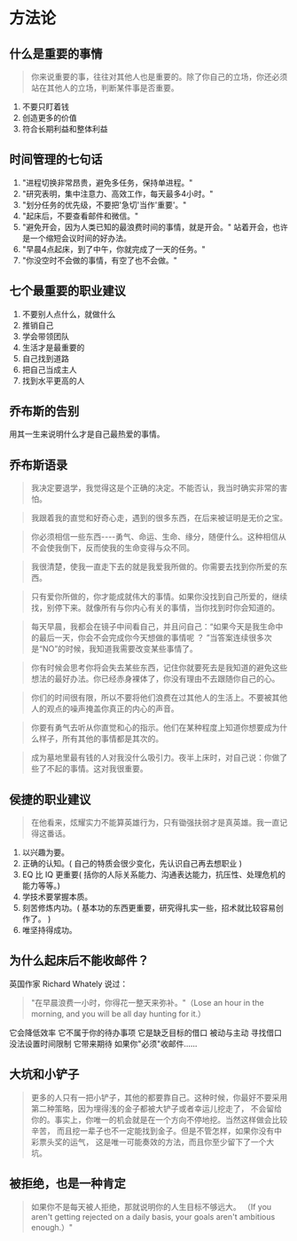 # 方法论

## 什么是重要的事情
> 你来说重要的事，往往对其他人也是重要的。除了你自己的立场，你还必须站在其他人的立场，判断某件事是否重要。

1. 不要只盯着钱
2. 创造更多的价值
3. 符合长期利益和整体利益


## 时间管理的七句话
1. "进程切换非常昂贵，避免多任务，保持单进程。"
2. "研究表明，集中注意力、高效工作，每天最多4小时。"
3. "划分任务的优先级，不要把'急切'当作'重要'。"
4. "起床后，不要查看邮件和微信。"
5. "避免开会，因为人类已知的最浪费时间的事情，就是开会。" 站着开会，也许是一个缩短会议时间的好办法。
6. "早晨4点起床，到了中午，你就完成了一天的任务。"
7. "你没空时不会做的事情，有空了也不会做。"


## 七个最重要的职业建议
1. 不要别人点什么，就做什么
2. 推销自己
3. 学会带领团队
4. 生活才是最重要的
5. 自己找到道路
6. 把自己当成主人
7. 找到水平更高的人


## 乔布斯的告别
用其一生来说明什么才是自己最热爱的事情。


## 乔布斯语录
> 我决定要退学，我觉得这是个正确的决定。不能否认，我当时确实非常的害怕。

> 我跟着我的直觉和好奇心走，遇到的很多东西，在后来被证明是无价之宝。

> 你必须相信一些东西----勇气、命运、生命、缘分，随便什么。这种相信从不会使我倒下，反而使我的生命变得与众不同。

> 我很清楚，使我一直走下去的就是我爱我所做的。你需要去找到你所爱的东西。

> 只有爱你所做的，你才能成就伟大的事情。如果你没找到自己所爱的，继续找，别停下来。就像所有与你内心有关的事情，当你找到时你会知道的。

> 每天早晨，我都会在镜子中间看自己，并且问自己：“如果今天是我生命中的最后一天，你会不会完成你今天想做的事情呢 ？
”当答案连续很多次是“NO”的时候，我知道我需要改变某些事情了。

> 你有时候会思考你将会失去某些东西，记住你就要死去是我知道的避免这些想法的最好办法。你已经赤身裸体了，你没有理由不去跟随你自己的心。

> 你们的时间很有限，所以不要将他们浪费在过其他人的生活上。不要被其他人的观点的噪声掩盖你真正的内心的声音。

> 你要有勇气去听从你直觉和心的指示。他们在某种程度上知道你想要成为什么样子，所有其他的事情都是其次的。

> 成为墓地里最有钱的人对我没什么吸引力。夜半上床时，对自己说：你做了些了不起的事情。这对我很重要。


## 侯捷的职业建议
> 在他看来，炫耀实力不能算英雄行为，只有锄强扶弱才是真英雄。我一直记得这番话。  

1. 以兴趣为要。
2. 正确的认知。( 自己的特质会很少变化，先认识自己再去想职业 )
3. EQ 比 IQ 更重要( 括你的人际关系能力、沟通表达能力，抗压性、处理危机的能力等等。)
4. 学技术要掌握本质。
5. 刻苦修炼内功。( 基本功的东西更重要，研究得扎实一些，招术就比较容易创作了。 )
6. 唯坚持得成功。

## 为什么起床后不能收邮件？
英国作家 Richard Whately 说过：
> "在早晨浪费一小时，你得花一整天来弥补。"（Lose an hour in the morning, and you will be all day hunting for it.）  

它会降低效率
它不属于你的待办事项
它是缺乏目标的借口
被动与主动
寻找借口
没法设置时间限制
它带来期待
如果你"必须"收邮件......


## 大坑和小铲子
> 更多的人只有一把小铲子，其他的都要靠自己。这种时候，你最好不要采用第二种策略，因为埋得浅的金子都被大铲子或者幸运儿挖走了，
不会留给你的。事实上，你唯一的机会就是在一个方向不停地挖。当然这样做会比较辛苦，
而且挖一辈子也不一定能找到金子。但是不管怎样，如果你没有中彩票头奖的运气，
这是唯一可能奏效的方法，而且你至少留下了一个大坑。


## 被拒绝，也是一种肯定
> 如果你不是每天被人拒绝，那就说明你的人生目标不够远大。
（If you aren't getting rejected on a daily basis, your goals aren't ambitious enough.）"
